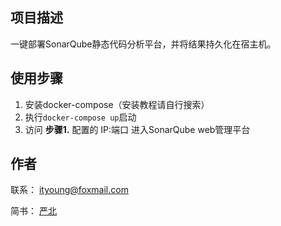 ## 项目描述

一键部署SonarQube静态代码分析平台，并将结果持久化在宿主机。

## 使用步骤

1. 安装docker-compose（安装教程请自行搜索）
2. 执行`docker-compose up`启动
3. 访问 **步骤1.** 配置的 IP:端口 进入SonarQube web管理平台

## 作者

联系： ityoung@foxmail.com

简书： [严北](https://www.jianshu.com/u/164741981042)
